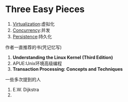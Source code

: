 # Three Easy Pieces

1.  [Virtualization](Virtualization.md):虚拟化
2.  [Concurrency](Concurrency.md):并发
3.  [Persistence](Persistence.md):持久化

作者一直推荐的书(凭记忆写)

1.  **Understanding the Linux Kernel (Third Edition)**
2.  APUE:Unix环境高级编程
3.  **Transaction Processing: Concepts and Techniques**

一些多次提到的人

1.  E.W. Dijkstra
2.  